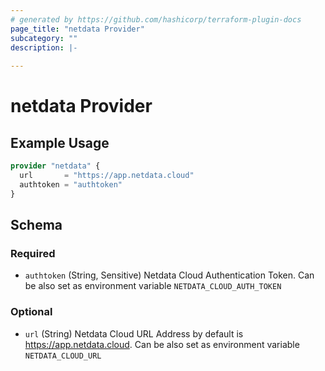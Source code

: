 ```yaml
---
# generated by https://github.com/hashicorp/terraform-plugin-docs
page_title: "netdata Provider"
subcategory: ""
description: |-
  
---
```


# netdata Provider



## Example Usage

```terraform
provider "netdata" {
  url       = "https://app.netdata.cloud"
  authtoken = "authtoken"
}
```

<!-- schema generated by tfplugindocs -->
## Schema

### Required

- `authtoken` (String, Sensitive) Netdata Cloud Authentication Token. Can be also set as environment variable `NETDATA_CLOUD_AUTH_TOKEN`

### Optional

- `url` (String) Netdata Cloud URL Address by default is https://app.netdata.cloud. Can be also set as environment variable `NETDATA_CLOUD_URL`
